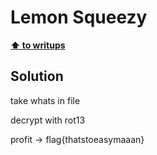 # Lemon Squeezy

**[⬆ to writups](../README.md)**

## Solution

take whats in file

decrypt with rot13

profit -> flag{thatstoeasymaaan}
